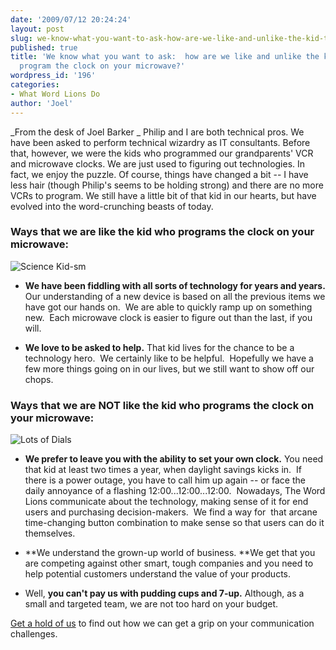 ```yaml
---
date: '2009/07/12 20:24:24'
layout: post
slug: we-know-what-you-want-to-ask-how-are-we-like-and-unlike-the-kid-that-can-program-the-clock-on-your-microwave
published: true
title: 'We know what you want to ask:  how are we like and unlike the kid that can
  program the clock on your microwave?'
wordpress_id: '196'
categories:
- What Word Lions Do
author: 'Joel'
---
```


_From the desk of Joel Barker
_
Philip and I are both technical pros.  We have been asked to perform technical wizardry as IT consultants.  Before that, however, we were the kids who programmed our grandparents' VCR and microwave clocks.  We are just used to figuring out technologies.  In fact, we enjoy the puzzle.  Of course, things have changed a bit -- I have less hair (though Philip's seems to be holding strong) and there are no more VCRs to program.  We still have a little bit of that kid in our hearts, but have evolved into the word-crunching beasts of today.


### Ways that we are like the kid who programs the clock on your microwave:


![Science Kid-sm](http://wordlions.com/wp-content/uploads/2009/07/Science-Kid-sm.png)`  
`



	
* **We have been fiddling with all sorts of technology for years and years.** Our understanding of a new device is based on all the previous items we have got our hands on.  We are able to quickly ramp up on something new.  Each microwave clock is easier to figure out than the last, if you will.

	
* **We love to be asked to help.** That kid lives for the chance to be a technology hero.  We certainly like to be helpful.  Hopefully we have a few more things going on in our lives, but we still want to show off our chops.


### Ways that we are NOT like the kid who programs the clock on your microwave:
	
![Lots of Dials](/wp-content/uploads/2009/07/LotsOfDials-sm.png)

* **We prefer to leave you with the ability to set your own clock.** You need that kid at least two times a year, when daylight savings kicks in.  If there is a power outage, you have to call him up again -- or face the daily annoyance of a flashing 12:00...12:00...12:00.  Nowadays, The Word Lions communicate about the technology, making sense of it for end users and purchasing decision-makers.  We find a way for  that arcane time-changing button combination to make sense so that users can do it themselves.

	
* **We understand the grown-up world of business. **We get that you are competing against other smart, tough companies and you need to help potential customers understand the value of your products.

	
* Well, **you can't pay us with pudding cups and 7-up.** Although, as a small and targeted team, we are not too hard on your budget.


[Get a hold of us](http://wordlions.com/contact.html) to find out how we can get a grip on your communication challenges.
